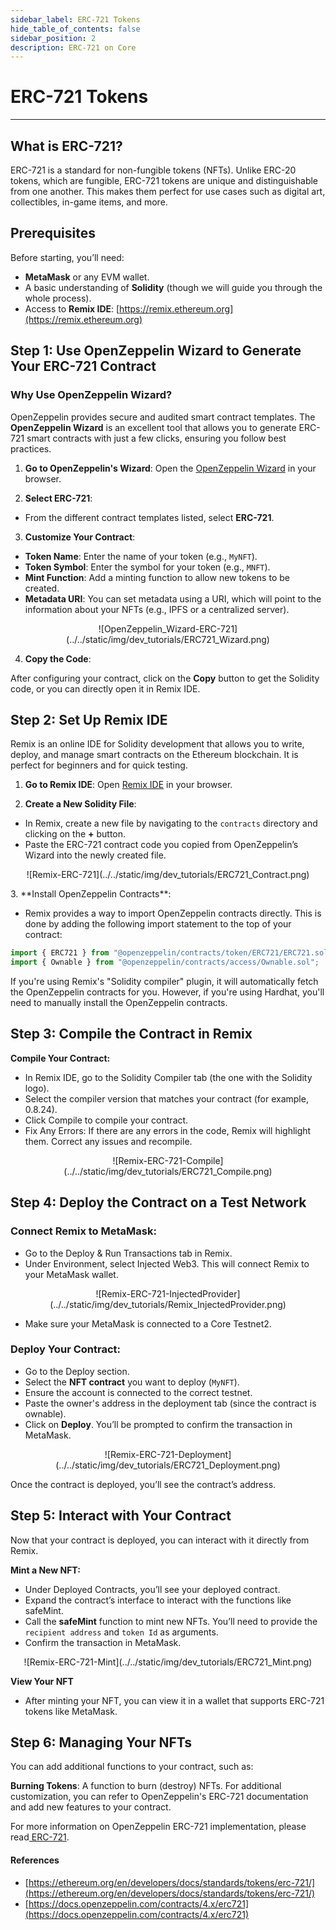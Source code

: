 ```yaml
---
sidebar_label: ERC-721 Tokens
hide_table_of_contents: false
sidebar_position: 2
description: ERC-721 on Core
---
```


# ERC-721 Tokens

---

## What is ERC-721?

ERC-721 is a standard for non-fungible tokens (NFTs). Unlike ERC-20 tokens, which are fungible, ERC-721 tokens are unique and distinguishable from one another. This makes them perfect for use cases such as digital art, collectibles, in-game items, and more.

## Prerequisites

Before starting, you’ll need:

- **MetaMask** or any EVM wallet.
- A basic understanding of **Solidity** (though we will guide you through the whole process).
- Access to **Remix IDE**: [https://remix.ethereum.org](https://remix.ethereum.org)

## Step 1: Use OpenZeppelin Wizard to Generate Your ERC-721 Contract

### Why Use OpenZeppelin Wizard?

OpenZeppelin provides secure and audited smart contract templates. The **OpenZeppelin Wizard** is an excellent tool that allows you to generate ERC-721 smart contracts with just a few clicks, ensuring you follow best practices.

1. **Go to OpenZeppelin's Wizard**: Open the [OpenZeppelin Wizard](https://wizard.openzeppelin.com/#erc721) in your browser.

2. **Select ERC-721**:

- From the different contract templates listed, select **ERC-721**.

3. **Customize Your Contract**:

- **Token Name**: Enter the name of your token (e.g., `MyNFT`).
- **Token Symbol**: Enter the symbol for your token (e.g., `MNFT`).
- **Mint Function**: Add a minting function to allow new tokens to be created.
- **Metadata URI**: You can set metadata using a URI, which will point to the information about your NFTs (e.g., IPFS or a centralized server).

<p align="center">
![OpenZeppelin_Wizard-ERC-721](../../static/img/dev_tutorials/ERC721_Wizard.png)
</p>

4. **Copy the Code**:

After configuring your contract, click on the **Copy** button to get the Solidity code, or you can directly open it in Remix IDE.

## Step 2: Set Up Remix IDE

Remix is an online IDE for Solidity development that allows you to write, deploy, and manage smart contracts on the Ethereum blockchain. It is perfect for beginners and for quick testing.

1. **Go to Remix IDE**: Open [Remix IDE](https://remix.ethereum.org/) in your browser.

2. **Create a New Solidity File**:

- In Remix, create a new file by navigating to the `contracts` directory and clicking on the **+** button.
- Paste the ERC-721 contract code you copied from OpenZeppelin’s Wizard into the newly created file.

<p align="center">
![Remix-ERC-721](../../static/img/dev_tutorials/ERC721_Contract.png)
</p>
3. **Install OpenZeppelin Contracts**:

- Remix provides a way to import OpenZeppelin contracts directly. This is done by adding the following import statement to the top of your contract:

```javascript
import { ERC721 } from "@openzeppelin/contracts/token/ERC721/ERC721.sol";
import { Ownable } from "@openzeppelin/contracts/access/Ownable.sol";
```

If you're using Remix's "Solidity compiler" plugin, it will automatically fetch the OpenZeppelin contracts for you. However, if you're using Hardhat, you'll need to manually install the OpenZeppelin contracts.

## Step 3: Compile the Contract in Remix

**Compile Your Contract:**

- In Remix IDE, go to the Solidity Compiler tab (the one with the Solidity logo).
- Select the compiler version that matches your contract (for example, 0.8.24).
- Click Compile to compile your contract.
- Fix Any Errors: If there are any errors in the code, Remix will highlight them. Correct any issues and recompile.

<p align="center">
![Remix-ERC-721-Compile](../../static/img/dev_tutorials/ERC721_Compile.png)
</p>

## Step 4: Deploy the Contract on a Test Network

### Connect Remix to MetaMask:

- Go to the Deploy & Run Transactions tab in Remix.
- Under Environment, select Injected Web3. This will connect Remix to your MetaMask wallet.

<p align="center">
![Remix-ERC-721-InjectedProvider](../../static/img/dev_tutorials/Remix_InjectedProvider.png)
</p>

- Make sure your MetaMask is connected to a Core Testnet2.

### Deploy Your Contract:

- Go to the Deploy section.
- Select the **NFT contract** you want to deploy (`MyNFT`).
- Ensure the account is connected to the correct testnet.
- Paste the owner's address in the deployment tab (since the contract is ownable).
- Click on **Deploy**. You’ll be prompted to confirm the transaction in MetaMask.

<p align="center">
![Remix-ERC-721-Deployment](../../static/img/dev_tutorials/ERC721_Deployment.png)
</p>

Once the contract is deployed, you’ll see the contract’s address.

## Step 5: Interact with Your Contract

Now that your contract is deployed, you can interact with it directly from Remix.

**Mint a New NFT:**

- Under Deployed Contracts, you’ll see your deployed contract.
- Expand the contract’s interface to interact with the functions like safeMint.
- Call the **safeMint** function to mint new NFTs. You’ll need to provide the `recipient address` and `token Id` as arguments.
- Confirm the transaction in MetaMask.

<p align="center">
![Remix-ERC-721-Mint](../../static/img/dev_tutorials/ERC721_Mint.png)
</p>

**View Your NFT**

- After minting your NFT, you can view it in a wallet that supports ERC-721 tokens like MetaMask.

## Step 6: Managing Your NFTs

You can add additional functions to your contract, such as:

**Burning Tokens**: A function to burn (destroy) NFTs.
For additional customization, you can refer to OpenZeppelin's ERC-721 documentation and add new features to your contract.

For more information on OpenZeppelin ERC-721 implementation, please read[ ERC-721](https://docs.openzeppelin.com/contracts/4.x/erc721).

#### References

- [https://ethereum.org/en/developers/docs/standards/tokens/erc-721/](https://ethereum.org/en/developers/docs/standards/tokens/erc-721/)
- [https://docs.openzeppelin.com/contracts/4.x/erc721](https://docs.openzeppelin.com/contracts/4.x/erc721)
